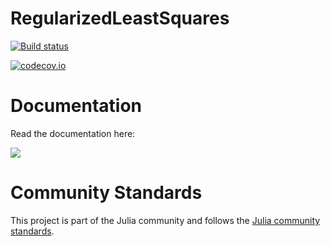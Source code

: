 # RegularizedLeastSquares

[![Build status](https://github.com/JuliaImageRecon/RegularizedLeastSquares.jl/workflows/CI/badge.svg)](https://github.com/JuliaImageRecon/RegularizedLeastSquares.jl/actions)

[![codecov.io](http://codecov.io/github/JuliaImageRecon/RegularizedLeastSquares.jl/coverage.svg?branch=master)](http://codecov.io/github/JuliaImageRecon/RegularizedLeastSquares.jl?branch=master)


# Documentation

Read the documentation here:

[![](https://img.shields.io/badge/docs-latest-blue.svg)](https://JuliaImageRecon.github.io/RegularizedLeastSquares.jl/latest)

# Community Standards

This project is part of the Julia community and follows the [Julia community standards](https://julialang.org/community/standards/). 
